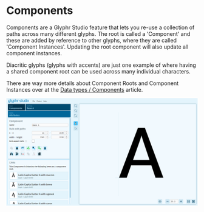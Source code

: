 # Components

Components are a Glyphr Studio feature that lets you re-use a collection of paths across many different glyphs. The root is called a 'Component' and these are added by reference to other glyphs, where they are called 'Component Instances'. Updating the root component will also update all component instances.

Diacritic glyphs (glyphs with accents) are just one example of where having a shared component root can be used across many individual characters.

There are way more details about Component Roots and Component Instances over at the [Data types / Components](../data-types/components) article.


![Components page](../img/page_components.png)
